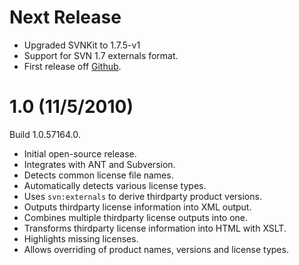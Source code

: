 # Next Release

* Upgraded SVNKit to 1.7.5-v1
* Support for SVN 1.7 externals format.
* First release off [Github](https://github.com/dblock/3licenses).

# 1.0 (11/5/2010)

Build 1.0.57164.0.

* Initial open-source release.
* Integrates with ANT and Subversion.
* Detects common license file names.
* Automatically detects various license types.
* Uses `svn:externals` to derive thirdparty product versions.
* Outputs thirdparty license information into XML output.
* Combines multiple thirdparty license outputs into one.
* Transforms thirdparty license information into HTML with XSLT.
* Highlights missing licenses.
* Allows overriding of product names, versions and license types.
